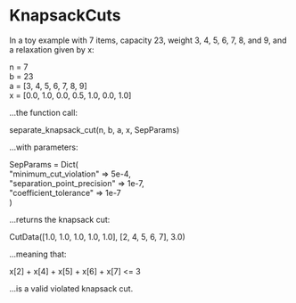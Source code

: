 # KnapsackCuts

In a toy example with 7 items, capacity 23, weight 3, 4, 5, 6, 7, 8, and 9, and a relaxation given by x:

n = 7\
b = 23\
a = \[3, 4, 5, 6, 7, 8, 9\]\
x = \[0.0, 1.0, 0.0, 0.5, 1.0, 0.0, 1.0\]

...the function call:

separate_knapsack_cut(n, b, a, x, SepParams)

...with parameters:

SepParams = Dict(\
   "minimum_cut_violation" => 5e-4,\
   "separation_point_precision" => 1e-7,\
   "coefficient_tolerance" => 1e-7\
)

...returns the knapsack cut:

CutData(\[1.0, 1.0, 1.0, 1.0, 1.0\], \[2, 4, 5, 6, 7\], 3.0)

...meaning that:

x\[2\] + x\[4\] + x\[5\] + x\[6\] + x\[7\] <= 3

...is a valid violated knapsack cut.
